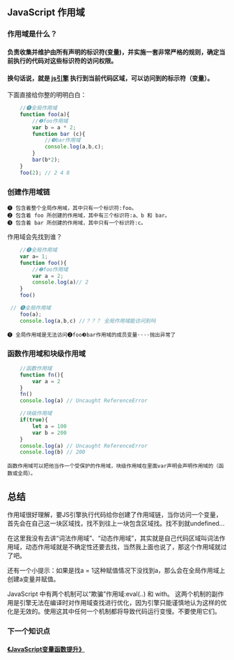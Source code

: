 ## JavaScript 作用域



### 作用域是什么？


#### 负责收集并维护由所有声明的标识符(变量)，并实施一套非常严格的规则，确定当前执行的代码对这些标识符的访问权限。

#### 换句话说，就是 [js引擎](src) 执行到当前代码区域，可以访问到的标示符（变量）。


下面直接给你整的明明白白：
```javascript
    //❶全局作用域
    function foo(a){
        //❷foo作用域  
        var b = a * 2;
        function bar (c){
            //❸bar作用域
            console.log(a,b,c);
        }
        bar(b*2);
    }
    foo(2); // 2 4 8    
```
### 创建作用域链
    ❶ 包含着整个全局作用域，其中只有一个标识符:foo。
    ❷ 包含着 foo 所创建的作用域，其中有三个标识符:a、b 和 bar。   
    ❸ 包含着 bar 所创建的作用域，其中只有一个标识符:c。  

作用域会先找到谁？

```javascript
    //❶全局作用域
    var a= 1;
    function foo(){
        //❷foo作用域  
        var a = 2;
        console.log(a)// 2
    }
    foo() 
```


```javascript
 // ❶全局作用域
    foo(a);
    console.log(a,b,c) //？？？ 全局作用域能访问到吗
```

    ❶ 全局作用域是无法访问❷foo❸bar作用域的成员变量····抛出异常了

### 函数作用域和块级作用域
```javascript
    //函数作用域
    function fn(){
        var a = 2
    }
    fn()
    console.log(a) // Uncaught ReferenceError
```
```javascript
    //块级作用域
    if(true){
        let a = 100
        var b = 200
    }
    console.log(a) // Uncaught ReferenceError
    console.log(b) // 200
```
    函数作用域可以把他当作一个受保护的作用域，块级作用域在里面var声明会声明作用域的（函数或全局）。

## 总结
作用域很好理解，要JS引擎执行代码给你创建了作用域链，当你访问一个变量，首先会在自己这一块区域找，找不到往上一块包含区域找。找不到就undefined...

在这里我没有去讲“词法作用域”、“动态作用域”，其实就是自己代码区域叫词法作用域，动态作用域就是不确定性还要去找，当然我上面也说了，那这个作用域就过了吧。

还有一个小提示：如果是找a = 1这种赋值情况下没找到a，那么会在全局作用域上创建a变量并赋值。

JavaScript 中有两个机制可以“欺骗”作用域:eval(..) 和 with。
这两个机制的副作用是引擎无法在编译时对作用域查找进行优化，因为引擎只能谨慎地认为这样的优化是无效的。使用这其中任何一个机制都将导致代码运行变慢。不要使用它们。


### 下一个知识点
#### [《JavaScript变量函数提升》](../promote/index.md)